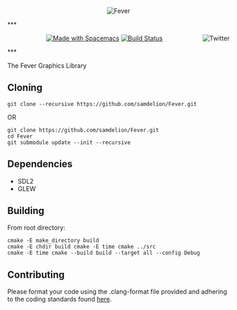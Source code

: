 <a name="top"></a>

<p align="center"><img src="https://dl.dropboxusercontent.com/u/38237647/FEVER.png" alt="Fever"/></p>
***
<p align="center">
<a href="http://spacemacs.org"><img src="https://cdn.rawgit.com/syl20bnr/spacemacs/442d025779da2f62fc86c2082703697714db6514/assets/spacemacs-badge.svg" alt="Made with Spacemacs"></a>
<a href="https://travis-ci.com/sevanspowell/Fever"><img src="https://travis-ci.com/sevanspowell/Fever.svg?token=JnRKqMsbJh9FxmkLU49o&branch=master" alt="Build Status"></a>
<a href="http://www.twitter.com/sevanspowell"><img src="http://i.imgur.com/tXSoThF.png" alt="Twitter" align="right"></a>
</p>
***

The Fever Graphics Library

## Cloning

```
git clone --recursive https://github.com/samdelion/Fever.git
```
OR
```
git clone https://github.com/samdelion/Fever.git
cd Fever
git submodule update --init --recursive
```

## Dependencies

- SDL2
- GLEW

## Building

From root directory:

```
cmake -E make_directory build
cmake -E chdir build cmake -E time cmake ../src
cmake -E time cmake --build build --target all --config Debug
```

## Contributing

Please format your code using the .clang-format file provided and adhering to
the coding standards found [here](http://llvm.org/docs/CodingStandards.html).
